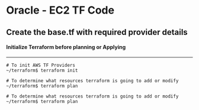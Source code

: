 # Oracle - EC2 TF Code

## Create the base.tf with required provider details

#### Initialize Terraform before planning or Applying
---

```
# To init AWS TF Providers
~/terraform$ terraform init

# To determine what resources terraform is going to add or modify
~/terraform$ terraform plan

# To determine what resources terraform is going to add or modify
~/terraform$ terraform plan

```